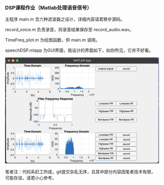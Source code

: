 ### DSP课程作业（Matlab处理语音信号）

主程序 main.m 含六种滤波器之设计，详细内容请君移步源码。

record_voice.m 负责录音，将录音结果保存至 record_audio.wav。

TimeFreq_plot.m 为绘图函数，供 main.m 调用。

speechDSP.mlapp 为GUI界面，我设计的界面如下，如你所见，它并不好看。


![](gui.png)


笔者注：代码系赶工所成，git提交杂乱无序，且其中部分内容因笔者技术有限，可能存误，请君小心参考。